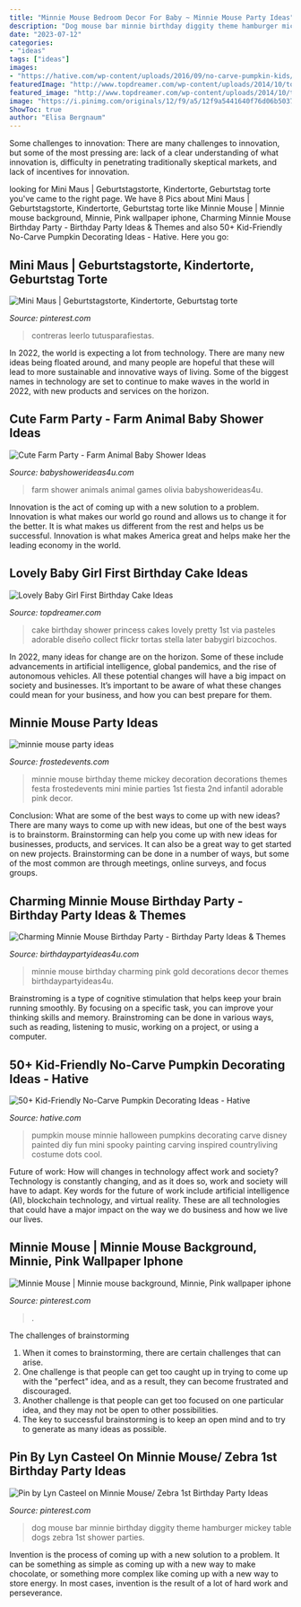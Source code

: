 ```yaml
---
title: "Minnie Mouse Bedroom Decor For Baby ~ Minnie Mouse Party Ideas"
description: "Dog mouse bar minnie birthday diggity theme hamburger mickey table dogs zebra 1st shower parties"
date: "2023-07-12"
categories:
- "ideas"
tags: ["ideas"]
images:
- "https://hative.com/wp-content/uploads/2016/09/no-carve-pumpkin-kids/41-no-carve-pumpkin-decorating.jpg"
featuredImage: "http://www.topdreamer.com/wp-content/uploads/2014/10/tortas-cupcakes-pasapalos-frios-dulcescaliente-galletas-12976-MLV20069398486_032014-F-718x957.jpg"
featured_image: "http://www.topdreamer.com/wp-content/uploads/2014/10/tortas-cupcakes-pasapalos-frios-dulcescaliente-galletas-12976-MLV20069398486_032014-F-718x957.jpg"
image: "https://i.pinimg.com/originals/12/f9/a5/12f9a5441640f76d06b5037b7eb7cc72.jpg"
ShowToc: true
author: "Elisa Bergnaum"
---
```



Some challenges to innovation:
There are many challenges to innovation, but some of the most pressing are: lack of a clear understanding of what innovation is, difficulty in penetrating traditionally skeptical markets, and lack of incentives for innovation.

	

		
looking for Mini Maus | Geburtstagstorte, Kindertorte, Geburtstag torte you've came to the right page. We have 8 Pics about Mini Maus | Geburtstagstorte, Kindertorte, Geburtstag torte like Minnie Mouse | Minnie mouse background, Minnie, Pink wallpaper iphone, Charming Minnie Mouse Birthday Party - Birthday Party Ideas &amp; Themes and also 50+ Kid-Friendly No-Carve Pumpkin Decorating Ideas - Hative. Here you go:
		
    
## Mini Maus | Geburtstagstorte, Kindertorte, Geburtstag Torte

<img loading=lazy src="https://i.pinimg.com/736x/a9/3e/74/a93e7400347f22615fcc16aaf5df36ed--minnie-mouse-first-birthday-minnie-mouse-cake.jpg" onerror="this.onerror=null;this.src='https://tse4.mm.bing.net/th?id=OIP.RJinZMN-pXR2tyzLa-CnIAHaJ6&amp;pid=15.1';" alt="Mini Maus | Geburtstagstorte, Kindertorte, Geburtstag torte">

_Source: pinterest.com_

>contreras leerlo tutusparafiestas. 

	

In 2022, the world is expecting a lot from technology. There are many new ideas being floated around, and many people are hopeful that these will lead to more sustainable and innovative ways of living. Some of the biggest names in technology are set to continue to make waves in the world in 2022, with new products and services on the horizon.

    
## Cute Farm Party - Farm Animal Baby Shower Ideas

<img loading=lazy src="https://babyshowerideas4u.com/wp-content/uploads/2014/07/IMG_1919-2E-1024x816.jpg" onerror="this.onerror=null;this.src='https://tse4.mm.bing.net/th?id=OIP.i0Q-88Rq0S1hQw3L6F2D8QHaF5&amp;pid=15.1';" alt="Cute Farm Party - Farm Animal Baby Shower Ideas">

_Source: babyshowerideas4u.com_

>farm shower animals animal games olivia babyshowerideas4u. 

	

Innovation is the act of coming up with a new solution to a problem. Innovation is what makes our world go round and allows us to change it for the better. It is what makes us different from the rest and helps us be successful. Innovation is what makes America great and helps make her the leading economy in the world.

    
## Lovely Baby Girl First Birthday Cake Ideas

<img loading=lazy src="http://www.topdreamer.com/wp-content/uploads/2014/10/tortas-cupcakes-pasapalos-frios-dulcescaliente-galletas-12976-MLV20069398486_032014-F-718x957.jpg" onerror="this.onerror=null;this.src='https://tse3.mm.bing.net/th?id=OIP.5on0B19gwJtjqYvtZ5H4GwHaJ3&amp;pid=15.1';" alt="Lovely Baby Girl First Birthday Cake Ideas">

_Source: topdreamer.com_

>cake birthday shower princess cakes lovely pretty 1st via pasteles adorable diseño collect flickr tortas stella later babygirl bizcochos. 

	

In 2022, many ideas for change are on the horizon. Some of these include advancements in artificial intelligence, global pandemics, and the rise of autonomous vehicles. All these potential changes will have a big impact on society and businesses. It’s important to be aware of what these changes could mean for your business, and how you can best prepare for them.

    
## Minnie Mouse Party Ideas

<img loading=lazy src="http://frostedevents.com/wp-content/uploads/2013/10/party-minnie-mouse1.jpg" onerror="this.onerror=null;this.src='https://tse1.mm.bing.net/th?id=OIP.PkTf4jR0CnHYEcSV9y_ENgHaNj&amp;pid=15.1';" alt="minnie mouse party ideas">

_Source: frostedevents.com_

>minnie mouse birthday theme mickey decoration decorations themes festa frostedevents mini minie parties 1st fiesta 2nd infantil adorable pink decor. 

	

Conclusion: What are some of the best ways to come up with new ideas?
There are many ways to come up with new ideas, but one of the best ways is to brainstorm. Brainstorming can help you come up with new ideas for businesses, products, and services. It can also be a great way to get started on new projects. Brainstorming can be done in a number of ways, but some of the most common are through meetings, online surveys, and focus groups.

    
## Charming Minnie Mouse Birthday Party - Birthday Party Ideas &amp; Themes

<img loading=lazy src="https://i0.wp.com/www.birthdaypartyideas4u.com/wp-content/uploads/2016/12/Charming-Minnie-Mouse-Birthday-Party-Gold-And-Pink-Decor.jpeg" onerror="this.onerror=null;this.src='https://tse3.mm.bing.net/th?id=OIP.sUIn8qUwno17O5pDcK1QAwHaJ_&amp;pid=15.1';" alt="Charming Minnie Mouse Birthday Party - Birthday Party Ideas &amp; Themes">

_Source: birthdaypartyideas4u.com_

>minnie mouse birthday charming pink gold decorations decor themes birthdaypartyideas4u. 

	

Brainstroming is a type of cognitive stimulation that helps keep your brain running smoothly. By focusing on a specific task, you can improve your thinking skills and memory. Brainstroming can be done in various ways, such as reading, listening to music, working on a project, or using a computer.

    
## 50+ Kid-Friendly No-Carve Pumpkin Decorating Ideas - Hative

<img loading=lazy src="https://hative.com/wp-content/uploads/2016/09/no-carve-pumpkin-kids/41-no-carve-pumpkin-decorating.jpg" onerror="this.onerror=null;this.src='https://tse1.mm.bing.net/th?id=OIP.DxY3kraJD7ArquZsFqNRCAHaFx&amp;pid=15.1';" alt="50+ Kid-Friendly No-Carve Pumpkin Decorating Ideas - Hative">

_Source: hative.com_

>pumpkin mouse minnie halloween pumpkins decorating carve disney painted diy fun mini spooky painting carving inspired countryliving costume dots cool. 

	

Future of work: How will changes in technology affect work and society?
Technology is constantly changing, and as it does so, work and society will have to adapt. Key words for the future of work include artificial intelligence (AI), blockchain technology, and virtual reality. These are all technologies that could have a major impact on the way we do business and how we live our lives.

    
## Minnie Mouse | Minnie Mouse Background, Minnie, Pink Wallpaper Iphone

<img loading=lazy src="https://i.pinimg.com/736x/2c/73/11/2c731158aa37b7b5a11ba59c178ab0dc.jpg" onerror="this.onerror=null;this.src='https://tse2.mm.bing.net/th?id=OIP.57I636ZwOFq9KzZApurKcwHaNX&amp;pid=15.1';" alt="Minnie Mouse | Minnie mouse background, Minnie, Pink wallpaper iphone">

_Source: pinterest.com_

>. 

	

The challenges of brainstorming
1. When it comes to brainstorming, there are certain challenges that can arise.
2. One challenge is that people can get too caught up in trying to come up with the "perfect" idea, and as a result, they can become frustrated and discouraged.
3. Another challenge is that people can get too focused on one particular idea, and they may not be open to other possibilities.
4. The key to successful brainstorming is to keep an open mind and to try to generate as many ideas as possible.

    
## Pin By Lyn Casteel On Minnie Mouse/ Zebra 1st Birthday Party Ideas

<img loading=lazy src="https://i.pinimg.com/originals/12/f9/a5/12f9a5441640f76d06b5037b7eb7cc72.jpg" onerror="this.onerror=null;this.src='https://tse1.mm.bing.net/th?id=OIP.Fgq9RJ8Tbx0puP9LltDhQAHaFj&amp;pid=15.1';" alt="Pin by Lyn Casteel on Minnie Mouse/ Zebra 1st Birthday Party Ideas">

_Source: pinterest.com_

>dog mouse bar minnie birthday diggity theme hamburger mickey table dogs zebra 1st shower parties. 

	

Invention is the process of coming up with a new solution to a problem. It can be something as simple as coming up with a new way to make chocolate, or something more complex like coming up with a new way to store energy. In most cases, invention is the result of a lot of hard work and perseverance.

